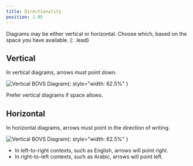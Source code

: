 ```yaml
---
title: Directionality
position: 1.05
---
```


Diagrams may be either vertical or horizontal. Choose which, based on the space you have available.
{: .lead}


## Vertical

In vertical diagrams, arrows must point down.

![Vertical BOVS Diagram](/visualisation/diagrams/bovs-core-directionality-vertical.png){: style="width: 62.5%" }

Prefer vertical diagrams if space allows.


## Horizontal

In horizontal diagrams, arrows must point in the direction of writing.

![Vertical BOVS Diagram](/visualisation/diagrams/bovs-core-directionality-horizontal.png){: style="width: 62.5%" }

* In left-to-right contexts, such as English, arrows will point right.
* In right-to-left contexts, such as Arabic, arrows will point left.